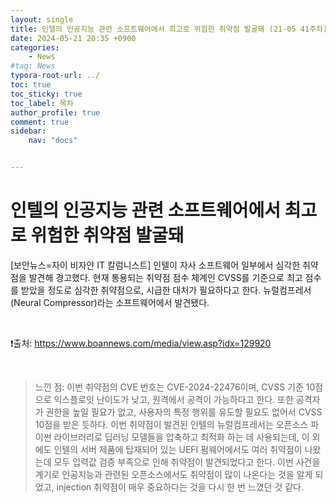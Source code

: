 ```yaml
---
layout: single
title: 인텔의 인공지능 관련 소프트웨어에서 최고로 위험한 취약점 발굴돼 (21-05 41주차)
date: 2024-05-21 20:35 +0900
categories: 
    - News
#tag: News
typora-root-url: ../
toc: true
toc_sticky: true
toc_label: 목차
author_profile: true
comment: true
sidebar:
    nav: "docs"


---
```


# 인텔의 인공지능 관련 소프트웨어에서 최고로 위험한 취약점 발굴돼

[보안뉴스=자이 비자얀 IT 칼럼니스트] 인텔이 자사 소프트웨어 일부에서 심각한 취약점을 발견해 경고했다. 현재 통용되는 취약점 점수 체계인 CVSS를 기준으로 최고 점수를 받았을 정도로 심각한 취약점으로, 시급한 대처가 필요하다고 한다. 뉴럴컴프레서(Neural Compressor)라는 소프트웨어에서 발견됐다.

<br>

❗️출처: https://www.boannews.com/media/view.asp?idx=129920

<br>

> 느낀 점: 이번 취약점의 CVE 번호는 CVE-2024-22476이며, CVSS 기준 10점으로 익스플로잇 난이도가 낮고, 원격에서 공격이 가능하다고 한다. 또한 공격자가 권한을 높일 필요가 없고, 사용자의 특정 행위를 유도할 필요도 없어서 CVSS 10점을 받은 듯하다. 이번 취약점이 발견된 인텔의 뉴럴컴프레서는 오픈소스 파이썬 라이브러리로 딥러닝 모델들을 압축하고 최적화 하는 데 사용되는데, 이 외에도 인텔의 서버 제품에 탑재되어 있는 UEFI 펌웨어에서도 여러 취약점이 나왔는데 모두 입력값 검증 부족으로 인해 취약점이 발견되었다고 한다. 이번 사건을 계기로 인공지능과 관련된 오픈소스에서도 취약점이 많이 나온다는 것을 알게 되었고, injection 취약점이 매우 중요하다는 것을 다시 한 번 느꼈던 것 같다. 

